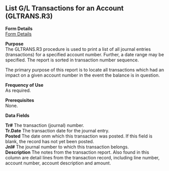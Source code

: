 ##  List G/L Transactions for an Account (GLTRANS.R3)

<PageHeader />

**Form Details**  
[ Form Details ](GLTRANS-R3-1/README.md)   

**Purpose**  
The GLTRANS.R3 procedure is used to print a list of all journal entries
(transactions) for a specified account number. Further, a date range may be
specified. The report is sorted in transaction number sequence.  
  
The primary purpose of this report is to locate all transactions which had an
impact on a given account number in the event the balance is in question.

**Frequency of Use**  
As required.

**Prerequisites**  
None.

**Data Fields**

**Tr#** The transaction (journal) number.  
**Tr.Date** The transaction date for the journal entry.  
**Posted** The date onm which this transaction was posted. If this field is
blank, the record has not yet been posted.  
**Jnl#** The journal number to which this transaction belongs.  
**Description** The notes from the transaction report. Also found in this
column are detail lines from the transaction record, including line number,
account number, account description and amount.  
  
<badge text= "Version 8.10.57" vertical="middle" />

<PageFooter />
